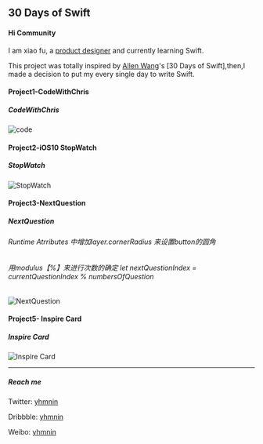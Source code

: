 ## 30 Days of Swift ##

#### Hi Community ####

I am xiao fu, a [product designer](https://dribbble.com/yhmnin) and currently learning Swift.

This project was totally inspired by [Allen Wang](https://twitter.com/creativewang)'s [30 Days of Swift],then,I made a decision to put my every single day to write Swift.




#### Project1-CodeWithChris ####
##### CodeWithChris #####
![code](https://github.com/yhmnin/30-DaysofSwift/blob/master/GIF/Project01%20-%20Code.gif)

#### Project2-iOS10 StopWatch ####
##### StopWatch #####
![StopWatch](https://github.com/yhmnin/30-DaysofSwift/blob/master/GIF/Project02%20-%20StopWatch.gif)

#### Project3-NextQuestion ####
##### NextQuestion #####
###### Runtime Atrributes 中增加layer.cornerRadius 来设置button的圆角 #######
###### 用modulus【%】来进行次数的确定 let nextQuestionIndex = currentQuestionIndex % numbersOfQuestion #######
![NextQuestion](https://github.com/yhmnin/30-DaysofSwift/blob/master/GIF/Project03%20-%20NextQuestion.gif)

#### Project5- Inspire Card ####
##### Inspire Card #####
![Inspire Card](https://github.com/yhmnin/30-DaysofSwift/blob/master/GIF/Project05%20-%20inspire%20Card.gif)

----
##### Reach me #####

Twitter: [yhmnin](https://twitter.com/yhmninn?lang=zh-cn)

Dribbble: [yhmnin](https://dribbble.com/yhmnin)

Weibo: [yhmnin](http://weibo.com/3824335154/profile?topnav=1&wvr=6&is_all=1)

